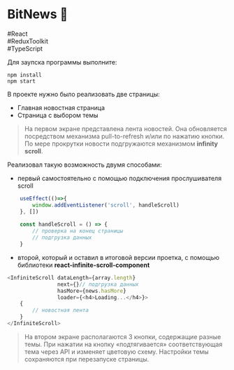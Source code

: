 # BitNews 📃
#React  
#ReduxToolkit  
#TypeScript


Для заупска программы выполните:
```
npm install
npm start
```

В проекте нужно было реализовать две страницы:
+ Главная новостная страница
+ Страница с выбором темы 

>На первом экране представлена лента новостей. Она обновляется посредством механизма pull-to-refresh и/или по
нажатию кнопки. По мере прокрутки новости подгружаются механизмом **infinity scroll**.

Реализовал такую возможность двумя способами: 
+ первый самостоятельно с помощью подключения прослушивателя scroll
```javascript
    useEffect(()=>{
        window.addEventListener('scroll', handleScroll)
    }, [])
    
    const handleScroll = () => {
        // проверка на конец страницы
        // подгрузка данных
    }
```

+ второй, который и оставил в итоговой версии проетка, с помощью библиотеки **react-infinite-scroll-component**

```javascript
<InfiniteScroll dataLength={array.length}
                next={}// подгрузка данных 
                hasMore={news.hasMore}
                loader={<h4>Loading...</h4>}>
    {
        // новостная лента
    }
</InfiniteScroll>
```

>На втором экране располагаются 3 кнопки, содержащие разные темы. При
нажатии на кнопку «подтягивается» соответствующая тема через API и
изменяет цветовую схему. Настройки темы сохраняются при
перезапуске страницы.



